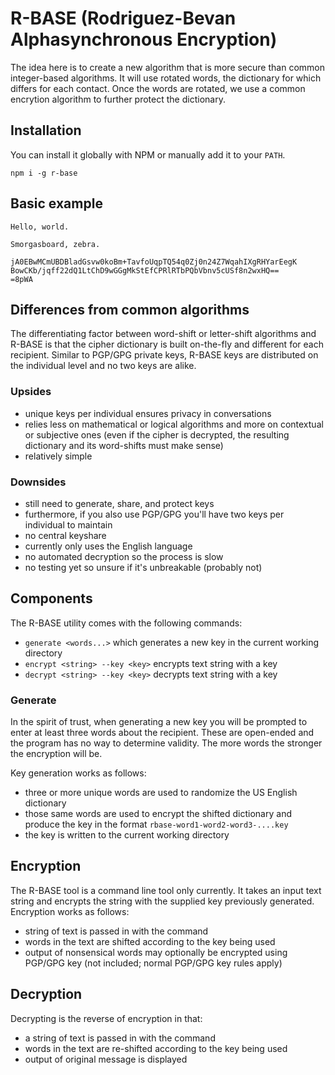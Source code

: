 # R-BASE (Rodriguez-Bevan Alphasynchronous Encryption)

The idea here is to create a new algorithm that is more secure than common integer-based algorithms. It will use rotated words, the dictionary for which differs for each contact. Once the words are rotated, we use a common encrytion algorithm to further protect the dictionary.

## Installation

You can install it globally with NPM or manually add it to your `PATH`.

`npm i -g r-base`

## Basic example

```
Hello, world.
```

```
Smorgasboard, zebra.
```

```
jA0EBwMCmUBDBladGsvw0koBm+TavfoUqpTQ54q0Zj0n24Z7WqahIXgRHYarEegK
BowCKb/jqff22dQ1LtChD9wGGgMkStEfCPRlRTbPQbVbnv5cUSf8n2wxHQ==
=8pWA
```

## Differences from common algorithms

The differentiating factor between word-shift or letter-shift algorithms and R-BASE is that the cipher dictionary is built on-the-fly and different for each recipient. Similar to PGP/GPG private keys, R-BASE keys are distributed on the individual level and no two keys are alike.

### Upsides

* unique keys per individual ensures privacy in conversations
* relies less on mathematical or logical algorithms and more on contextual or subjective ones (even if the cipher is decrypted, the resulting dictionary and its word-shifts must make sense)
* relatively simple

### Downsides

* still need to generate, share, and protect keys
* furthermore, if you also use PGP/GPG you'll have two keys per individual to maintain
* no central keyshare
* currently only uses the English language
* no automated decryption so the process is slow
* no testing yet so unsure if it's unbreakable (probably not)

## Components

The R-BASE utility comes with the following commands:

* `generate <words...>` which generates a new key in the current working directory
* `encrypt <string> --key <key>` encrypts text string with a key
* `decrypt <string> --key <key>` decrypts text string with a key

### Generate

In the spirit of trust, when generating a new key you will be prompted to enter at least three words about the recipient. These are open-ended and the program has no way to determine validity. The more words the stronger the encryption will be.

Key generation works as follows:

* three or more unique words are used to randomize the US English dictionary
* those same words are used to encrypt the shifted dictionary and produce the key in the format `rbase-word1-word2-word3-....key`
* the key is written to the current working directory

## Encryption

The R-BASE tool is a command line tool only currently. It takes an input text string and encrypts the string with the supplied key previously generated. Encryption works as follows:

* string of text is passed in with the command
* words in the text are shifted according to the key being used
* output of nonsensical words may optionally be encrypted using PGP/GPG key (not included; normal PGP/GPG key rules apply)

## Decryption

Decrypting is the reverse of encryption in that:

* a string of text is passed in with the command
* words in the text are re-shifted according to the key being used
* output of original message is displayed